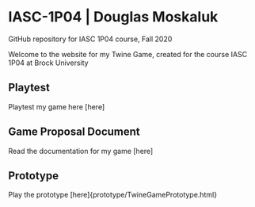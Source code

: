 # IASC-1P04 | Douglas Moskaluk
GitHub repository for IASC 1P04 course, Fall 2020

Welcome to the website for my Twine Game, created for the course IASC 1P04 at Brock University

## Playtest

Playtest my game here [here]

## Game Proposal Document

Read the documentation for my game [here]

## Prototype

Play the prototype [here]{prototype/TwineGamePrototype.html}
